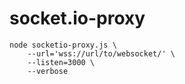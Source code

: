 # socket.io-proxy

```
node socketio-proxy.js \
    --url='wss://url/to/websocket/' \
    --listen=3000 \
    --verbose
```